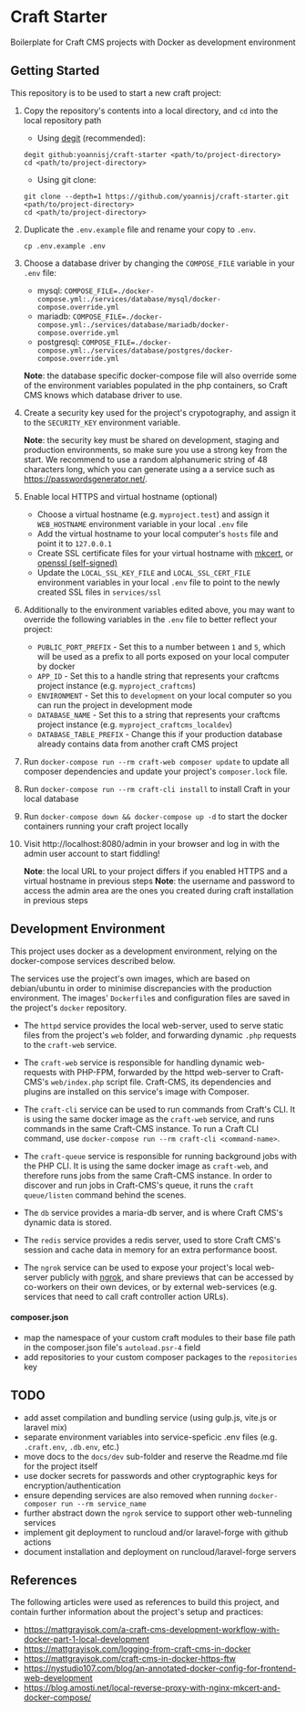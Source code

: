 # Craft Starter
Boilerplate for Craft CMS projects with Docker as development environment

## Getting Started

This repository is to be used to start a new craft project:

1. Copy the repository's contents into a local directory, and `cd` into the local repository path

    - Using [degit](https://github.com/Rich-Harris/degit#readme) (recommended):
    ```
    degit github:yoannisj/craft-starter <path/to/project-directory>
    cd <path/to/project-directory>
    ```

    - Using git clone: 
    ```
    git clone --depth=1 https://github.com/yoannisj/craft-starter.git <path/to/project-directory>
    cd <path/to/project-directory>
    ```

2. Duplicate the `.env.example` file and rename your copy to `.env`.

    ```
    cp .env.example .env
    ```

3. Choose a database driver by changing the `COMPOSE_FILE` variable in your `.env` file:

    - mysql: `COMPOSE_FILE=./docker-compose.yml:./services/database/mysql/docker-compose.override.yml`
    - mariadb: `COMPOSE_FILE=./docker-compose.yml:./services/database/mariadb/docker-compose.override.yml`
    - postgresql: `COMPOSE_FILE=./docker-compose.yml:./services/database/postgres/docker-compose.override.yml`

    **Note**: the database specific docker-compose file will also override some of the environment variables populated in the php containers, so Craft CMS knows which database driver to use.

4. Create a security key used for the project's crypotography, and assign it to the `SECURITY_KEY` environment variable.

    **Note**: the security key must be shared on development, staging and production environments, so make sure you use a strong key from the start. We recommend to use a random  alphanumeric string of 48 characters long, which you can generate using a a service such as https://passwordsgenerator.net/.

5. Enable local HTTPS and virtual hostname (optional)

    - Choose a virtual hostname (e.g. `myproject.test`) and assign it `WEB_HOSTNAME` environment variable in your local `.env` file
    - Add the virtual hostname to your local computer's `hosts` file and point it to `127.0.0.1`
    - Create SSL certificate files for your virtual hostname with [mkcert](./docs/dev/ssl-mkcert-certificates.md), or [openssl (self-signed)](./docs/dev/ssl-openssl-certificates.md)
    - Update the `LOCAL_SSL_KEY_FILE` and `LOCAL_SSL_CERT_FILE` environment variables in your local `.env` file to point to the newly created SSL files in `services/ssl`

6. Additionally to the environment variables edited above, you may want to override the following variables in the `.env` file to better reflect your project:

    - `PUBLIC_PORT_PREFIX` - Set this to a number between `1` and `5`, which will be used as a prefix to all ports exposed on your local computer by docker
    - `APP_ID` - Set this to a handle string that represents your craftcms project instance (e.g. `myproject_craftcms`)
    - `ENVIRONMENT` - Set this to `development` on your local computer so you can run the project in development mode
    - `DATABASE_NAME` - Set this to a string that represents your craftcms project instance (e.g. `myproject_craftcms_localdev`)
    - `DATABASE_TABLE_PREFIX` - Change this if your production database already contains data from another craft CMS project

7. Run `docker-compose run --rm craft-web composer update` to update all composer dependencies and update your project's `composer.lock` file.

8. Run `docker-compose run --rm craft-cli install` to install Craft in your local database

9. Run `docker-compose down && docker-compose up -d` to start the docker containers running your craft project locally

10. Visit http://localhost:8080/admin in your browser and log in with the admin user account to start fiddling!

    **Note**: the local URL to your project differs if you enabled HTTPS and a virtual hostname in previous steps
    **Note**: the username and password to access the admin area are the ones you created during craft installation in previous steps

## Development Environment

This project uses docker as a development environment, relying on the docker-compose services described below.

The services use the project's own images, which are based on debian/ubuntu in order to minimise discrepancies with the production environment. The images' `Dockerfile`s and configuration files are saved in the project's `docker` repository.

- The `httpd` service provides the local web-server, used to serve static files from the project's `web` folder, and forwarding dynamic `.php` requests to the `craft-web` service.

- The `craft-web` service is responsible for handling dynamic web-requests with PHP-FPM, forwarded by the httpd web-server to Craft-CMS's `web/index.php` script file. Craft-CMS, its dependencies and plugins are installed on this service's image with Composer.

- The `craft-cli` service can be used to run commands from Craft's CLI. It is using the same docker image as the `craft-web` service, and runs commands in the same Craft-CMS instance. To run a Craft CLI command, use `docker-compose run --rm craft-cli <command-name>`.

- The `craft-queue` service is responsible for running background jobs with the PHP CLI. It is using the same docker image as `craft-web`, and therefore runs jobs from the same Craft-CMS instance. In order to discover and run jobs in Craft-CMS's queue, it runs the `craft queue/listen` command behind the scenes.

- The `db` service provides a maria-db server, and is where Craft CMS's dynamic data is stored.

- The `redis` service provides a redis server, used to store Craft CMS's session and cache data in memory for an extra performance boost.

- The `ngrok` service can be used to expose your project's local web-server publicly with [ngrok](https://ngrok.com/), and share previews that can be accessed by co-workers on their own devices, or by external web-services (e.g. services that need to call craft controller action URLs).

#### composer.json

- map the namespace of your custom craft modules to their base file path in the composer.json file's `autoload.psr-4` field
- add repositories to your custom composer packages to the `repositories` key

## TODO

- add asset compilation and bundling service (using gulp.js, vite.js or laravel mix)
- separate environment variables into service-speficic .env files (e.g. `.craft.env`, `.db.env`, etc.)
- move docs to the `docs/dev` sub-folder and reserve the Readme.md file for the project itself
- use docker secrets for passwords and other cryptographic keys for encryption/authentication
- ensure depending services are also removed when running `docker-composer run --rm service_name`
- further abstract down the `ngrok` service to support other web-tunneling services
- implement git deployment to runcloud and/or laravel-forge with github actions
- document installation and deployment on runcloud/laravel-forge servers

## References

The following articles were used as references to build this project, and contain further information about the project's setup and practices:

- https://mattgrayisok.com/a-craft-cms-development-workflow-with-docker-part-1-local-development
- https://mattgrayisok.com/logging-from-craft-cms-in-docker 
- https://mattgrayisok.com/craft-cms-in-docker-https-ftw
- https://nystudio107.com/blog/an-annotated-docker-config-for-frontend-web-development
- https://blog.amosti.net/local-reverse-proxy-with-nginx-mkcert-and-docker-compose/
